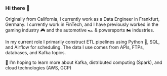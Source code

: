 ### Hi there 👋

Originally from California, I currently work as a Data Engineer in Frankfurt, Germany. I currently work in FinTech, and I have previously worked in the gaming industry 🎮 and the automotive 🏎️ & powersports 🏍️ industries.

In my current role I primarily construct ETL pipelines using Python 🐍, SQL, and Airflow for scheduling. The data I use comes from APIs, FTPs, databases, and Kafka topics. 


🌱 I’m hoping to learn more about Kafka, distributed computing (Spark), and cloud technologies (AWS, GCP)

<!--
**KurtKline/KurtKline** is a ✨ _special_ ✨ repository because its `README.md` (this file) appears on your GitHub profile.

Here are some ideas to get you started:

- 🔭 I’m currently working on ...
- 🌱 I’m currently learning ...
- 👯 I’m looking to collaborate on ...
- 🤔 I’m looking for help with ...
- 💬 Ask me about ...
- 📫 How to reach me: ...
- 😄 Pronouns: ...
- ⚡ Fun fact: ...
-->
